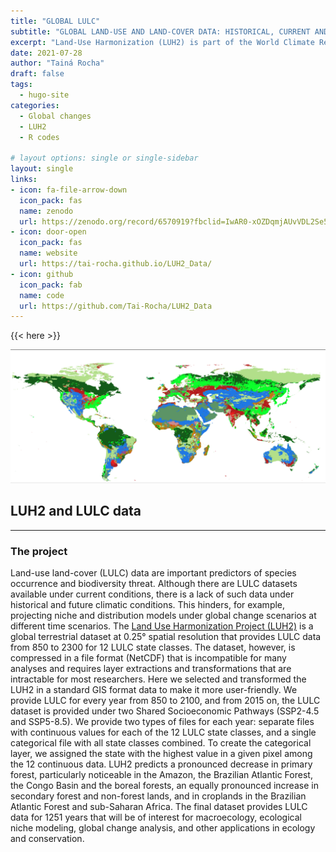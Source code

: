 ```yaml
---
title: "GLOBAL LULC"
subtitle: "GLOBAL LAND-USE AND LAND-COVER DATA: HISTORICAL, CURRENT AND FUTURE SCENARIOS"
excerpt: "Land-Use Harmonization (LUH2) is part of the World Climate Research Program Coupled Model Intercomparison Project of advanced Earth System Models (ESM) able to estimate the combined effects of human activities (e.g. land use and fossil fuel emissions) on the carbon-climate system. Here I managed the LUH2 data from years 850 to 2100 and convert from NetCDF to TIFF format. I also create a new categorical data that is a land use land cover (LULC) based on raw LUH2 data"
date: 2021-07-28
author: "Tainá Rocha"
draft: false
tags:
  - hugo-site
categories:
  - Global changes
  - LUH2
  - R codes
  
# layout options: single or single-sidebar
layout: single
links:
- icon: fa-file-arrow-down
  icon_pack: fas
  name: zenodo
  url: https://zenodo.org/record/6570919?fbclid=IwAR0-xOZDqmjAUvVDL2Se5zIDycGg9kAQjA5_ajrA11p0GWKt1h2bhVOctfs#.Yr-AS9LMLiH
- icon: door-open
  icon_pack: fas
  name: website
  url: https://tai-rocha.github.io/LUH2_Data/
- icon: github
  icon_pack: fab
  name: code
  url: https://github.com/Tai-Rocha/LUH2_Data
---
```


{{< here >}}

![Tachyons Logo Script](tachyons-logo-script.png)

## LUH2 and LULC data

---

### The project

Land-use land-cover (LULC) data are important predictors of species occurrence and biodiversity threat. Although there are LULC datasets available under current conditions, there is a lack of such data under historical and future climatic conditions. This hinders, for example, projecting niche and distribution models under global change scenarios at different time scenarios. The [Land Use Harmonization Project (LUH2)](https://luh.umd.edu/) is a global terrestrial dataset at 0.25° spatial resolution that provides LULC data from 850 to 2300 for 12 LULC state classes. The dataset, however, is compressed in a file format (NetCDF) that is incompatible for many analyses and requires layer extractions and transformations that are intractable for most researchers. Here we selected and transformed the LUH2 in a standard GIS format data to make it more user-friendly. We provide LULC for every year from 850 to 2100, and from 2015 on, the LULC dataset is provided under two Shared Socioeconomic Pathways (SSP2-4.5 and SSP5-8.5). We provide two types of files for each year: separate files with continuous values for each of the 12 LULC state classes, and a single categorical file with all state classes combined. To create the categorical layer, we assigned the state with the highest value in a given pixel among the 12 continuous data. LUH2 predicts a pronounced decrease in primary forest, particularly noticeable in the Amazon, the Brazilian Atlantic Forest, the Congo Basin and the boreal forests, an equally pronounced increase in secondary forest and non-forest lands, and in croplands in the Brazilian Atlantic Forest and sub-Saharan Africa. The final dataset provides LULC data for 1251 years that will be of interest for macroecology, ecological niche modeling, global change analysis, and other applications in ecology and conservation.
